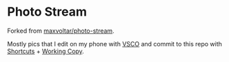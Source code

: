 # Photo Stream

Forked from [maxvoltar/photo-stream][fork].

Mostly pics that I edit on my phone with [VSCO] and commit to this repo with [Shortcuts] + [Working Copy].

[fork]: https://github.com/maxvoltar/photo-stream
[VSCO]: https://apps.apple.com/us/app/vsco-photo-video-editor/id588013838
[Shortcuts]: https://apps.apple.com/us/app/shortcuts/id915249334
[Working Copy]: https://apps.apple.com/us/app/working-copy-git-client/id896694807